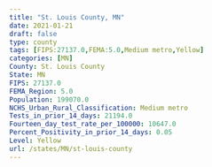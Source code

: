 ```yaml
---
title: "St. Louis County, MN"
date: 2021-01-21
draft: false
type: county
tags: [FIPS:27137.0,FEMA:5.0,Medium metro,Yellow]
categories: [MN]
County: St. Louis County
State: MN
FIPS: 27137.0
FEMA_Region: 5.0
Population: 199070.0
NCHS_Urban_Rural_Classification: Medium metro
Tests_in_prior_14_days: 21194.0
Fourteen_day_test_rate_per_100000: 10647.0
Percent_Positivity_in_prior_14_days: 0.05
Level: Yellow
url: /states/MN/st-louis-county
---
```



